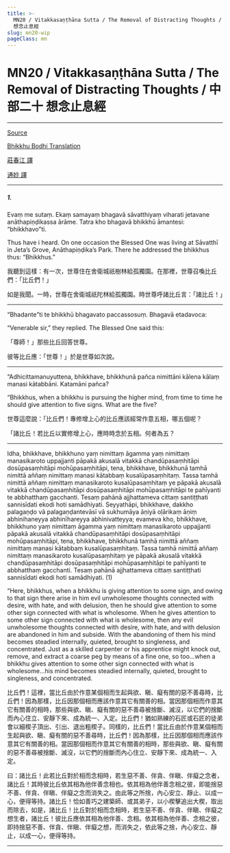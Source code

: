 ```yaml
---
title: >-
  MN20 / Vitakkasaṇṭhāna Sutta / The Removal of Distracting Thoughts / 中部二十
  想念止息經
slug: mn20-wip
pageClass: mn
---
```

# MN20 / Vitakkasaṇṭhāna Sutta / The Removal of Distracting Thoughts / 中部二十 想念止息經

---

[Source](https://suttacentral.net/mn20/pli/ms)

[Bhikkhu Bodhi Translation](https://suttacentral.net/mn20/en/bodhi)

[莊春江 譯](http://agama.buddhason.org/MN/MN020.htm)

[通妙 譯](http://tripitaka.cbeta.org/N09n0005_002#0168a02)

---

##### 1.

Evaṃ me sutaṃ. Ekaṃ samayaṃ bhagavā sāvatthiyaṃ viharati jetavane anāthapiṇḍikassa ārāme. Tatra kho bhagavā bhikkhū āmantesi: “bhikkhavo”ti.

Thus have i heard. On one occasion the Blessed One was living at Sāvatthī in Jeta’s Grove, Anāthapiṇḍika’s Park. There he addressed the bhikkhus thus: “Bhikkhus.”

我聽到這樣：有一次，世尊住在舍衛城祇樹林給孤獨園。在那裡，世尊召喚比丘們：「比丘們！」

如是我聞。一時，世尊在舍衛城祇陀林給孤獨園。時世尊呼諸比丘言：「諸比丘！」

---

“Bhadante”ti te bhikkhū bhagavato paccassosuṃ. Bhagavā etadavoca:

“Venerable sir,” they replied. The Blessed One said this:

「尊師！」那些比丘回答世尊。

彼等比丘應：「世尊！」於是世尊如次說。

---

“Adhicittamanuyuttena, bhikkhave, bhikkhunā pañca nimittāni kālena kālaṃ manasi kātabbāni. Katamāni pañca?

“Bhikkhus, when a bhikkhu is pursuing the higher mind, from time to time he should give attention to five signs. What are the five?

世尊這麼說：「比丘們！專修增上心的比丘應該經常作意五相，哪五個呢？

「諸比丘！若比丘以實修增上心，應時時念於五相。何者為五？

---

Idha, bhikkhave, bhikkhuno yaṃ nimittaṃ āgamma yaṃ nimittaṃ manasikaroto uppajjanti pāpakā akusalā vitakkā chandūpasaṃhitāpi dosūpasaṃhitāpi mohūpasaṃhitāpi, tena, bhikkhave, bhikkhunā tamhā nimittā aññaṃ nimittaṃ manasi kātabbaṃ kusalūpasaṃhitaṃ. Tassa tamhā nimittā aññaṃ nimittaṃ manasikaroto kusalūpasaṃhitaṃ ye pāpakā akusalā vitakkā chandūpasaṃhitāpi dosūpasaṃhitāpi mohūpasaṃhitāpi te pahīyanti te abbhatthaṃ gacchanti. Tesaṃ pahānā ajjhattameva cittaṃ santiṭṭhati sannisīdati ekodi hoti samādhiyati. Seyyathāpi, bhikkhave, dakkho palagaṇḍo vā palagaṇḍantevāsī vā sukhumāya āṇiyā oḷārikaṃ āṇiṃ abhinihaneyya abhinīhareyya abhinivatteyya; evameva kho, bhikkhave, bhikkhuno yaṃ nimittaṃ āgamma yaṃ nimittaṃ manasikaroto uppajjanti pāpakā akusalā vitakkā chandūpasaṃhitāpi dosūpasaṃhitāpi mohūpasaṃhitāpi, tena, bhikkhave, bhikkhunā tamhā nimittā aññaṃ nimittaṃ manasi kātabbaṃ kusalūpasaṃhitaṃ. Tassa tamhā nimittā aññaṃ nimittaṃ manasikaroto kusalūpasaṃhitaṃ ye pāpakā akusalā vitakkā chandūpasaṃhitāpi dosūpasaṃhitāpi mohūpasaṃhitāpi te pahīyanti te abbhatthaṃ gacchanti. Tesaṃ pahānā ajjhattameva cittaṃ santiṭṭhati sannisīdati ekodi hoti samādhiyati. (1)

“Here, bhikkhus, when a bhikkhu is giving attention to some sign, and owing to that sign there arise in him evil unwholesome thoughts connected with desire, with hate, and with delusion, then he should give attention to some other sign connected with what is wholesome. When he gives attention to some other sign connected with what is wholesome, then any evil unwholesome thoughts connected with desire, with hate, and with delusion are abandoned in him and subside. With the abandoning of them his mind becomes steadied internally, quieted, brought to singleness, and concentrated. Just as a skilled carpenter or his apprentice might knock out, remove, and extract a coarse peg by means of a fine one, so too…when a bhikkhu gives attention to some other sign connected with what is wholesome…his mind becomes steadied internally, quieted, brought to singleness, and concentrated.

比丘們！這裡，當比丘由於作意某個相而生起與欲、瞋、癡有關的惡不善尋時，比丘們！因為那樣，比丘因那個相而應該作意其它有關善的相。當因那個相而作意其它有關善的相時，那些與欲、瞋、癡有關的惡不善尋被捨斷、滅沒，以它們的捨斷而內心住立、安靜下來、成為統一、入定。比丘們！猶如熟練的石匠或石匠的徒弟會以細楔子頂出、引出、退出粗楔子。同樣的，比丘們！當比丘由於作意某個相而生起與欲、瞋、癡有關的惡不善尋時，比丘們！因為那樣，比丘因那個相而應該作意其它有關善的相。當因那個相而作意其它有關善的相時，那些與欲、瞋、癡有關的惡不善尋被捨斷、滅沒，以它們的捨斷而內心住立、安靜下來、成為統一、入定。

曰：諸比丘！此若比丘對於相而念相時，若生惡不善、伴貪、伴瞋、伴癡之念者，諸比丘！其時彼比丘依其相為他伴善念相也。依其相為他伴善念相之彼，即能捨惡不善、伴貪、伴瞋、伴癡之念而消失之。由此等之所捨，內心安立、靜止、以成一心，便得等持。諸比丘！恰如善巧之建築師、或其弟子，以小楔擊追出大楔，取出而除去，如是，諸比丘！比丘對於相而念相時，若生惡不善、伴貪、伴瞋、伴癡之想生者，諸比丘！彼比丘應依其相為他伴善、念相。依其相為他伴善、念相之彼，即持捨惡不善、伴貪、伴瞋、伴癡之想，而消失之，依此等之捨，內心安立、靜止，以成一心，便得等持。

---
